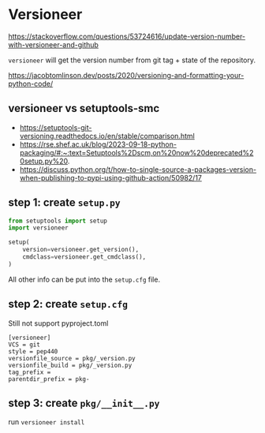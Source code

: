 # Versioneer
https://stackoverflow.com/questions/53724616/update-version-number-with-versioneer-and-github

`versioneer` will get the version number from git tag + state of the repository.

https://jacobtomlinson.dev/posts/2020/versioning-and-formatting-your-python-code/

## versioneer vs setuptools-smc
- https://setuptools-git-versioning.readthedocs.io/en/stable/comparison.html
- https://rse.shef.ac.uk/blog/2023-09-18-python-packaging/#:~:text=Setuptools%2Dscm,on%20now%20deprecated%20setup.py%20.
- https://discuss.python.org/t/how-to-single-source-a-packages-version-when-publishing-to-pypi-using-github-action/50982/17

## step 1: create `setup.py`
```py
from setuptools import setup
import versioneer

setup(
    version=versioneer.get_version(),
    cmdclass=versioneer.get_cmdclass(),
)
```
All other info can be put into the `setup.cfg` file.

## step 2: create `setup.cfg`
Still not support pyproject.toml
```
[versioneer]
VCS = git
style = pep440
versionfile_source = pkg/_version.py
versionfile_build = pkg/_version.py
tag_prefix =
parentdir_prefix = pkg-
```

## step 3: create `pkg/__init__.py`
run `versioneer install`
